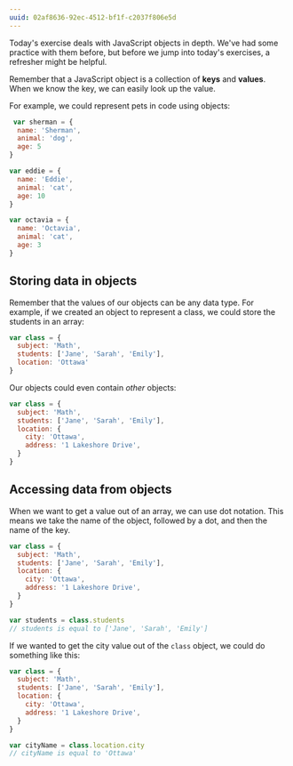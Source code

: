 ```yaml
---
uuid: 02af8636-92ec-4512-bf1f-c2037f806e5d
---
```


Today's exercise deals with JavaScript objects in depth. We've had some practice with them before, but before we jump into today's exercises, a refresher might be helpful.

Remember that a JavaScript object is a collection of **keys** and **values**. When we know the key, we can easily look up the value.

For example, we could represent pets in code using objects:

```javascript
 var sherman = {
  name: 'Sherman',
  animal: 'dog',
  age: 5
}

var eddie = {
  name: 'Eddie',
  animal: 'cat',
  age: 10
}

var octavia = {
  name: 'Octavia',
  animal: 'cat',
  age: 3
}
```

## Storing data in objects

Remember that the values of our objects can be any data type. For example, if we created an object to represent a class, we could store the students in an array:

```javascript
var class = {
  subject: 'Math',
  students: ['Jane', 'Sarah', 'Emily'],
  location: 'Ottawa'
}
```

Our objects could even contain _other_ objects:

```javascript
var class = {
  subject: 'Math',
  students: ['Jane', 'Sarah', 'Emily'],
  location: {
    city: 'Ottawa',
    address: '1 Lakeshore Drive',
  }
}
```

## Accessing data from objects

When we want to get a value out of an array, we can use dot notation. This means we take the name of the object, followed by a dot, and then the name of the key.

```javascript
var class = {
  subject: 'Math',
  students: ['Jane', 'Sarah', 'Emily'],
  location: {
    city: 'Ottawa',
    address: '1 Lakeshore Drive',
  }
}

var students = class.students
// students is equal to ['Jane', 'Sarah', 'Emily']
```

If we wanted to get the city value out of the `class` object, we could do something like this:

```javascript
var class = {
  subject: 'Math',
  students: ['Jane', 'Sarah', 'Emily'],
  location: {
    city: 'Ottawa',
    address: '1 Lakeshore Drive',
  }
}

var cityName = class.location.city
// cityName is equal to 'Ottawa'
```
